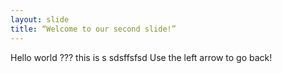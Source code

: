 ```yaml
---
layout: slide
title: “Welcome to our second slide!”
---
```

Hello world ??? this is s sdsffsfsd
Use the left arrow to go back!

